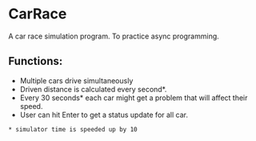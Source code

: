 # CarRace
A car race simulation program. To practice async programming. 

## Functions:

+ Multiple cars drive simultaneously 
+ Driven distance is calculated every second*.
+ Every 30 seconds* each car might get a problem that will affect their speed.
+ User can hit Enter to get a status update for all car.


 `* simulator time is speeded up by 10`